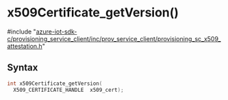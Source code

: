 # x509Certificate_getVersion()

\#include "[azure-iot-sdk-c/provisioning_service_client/inc/prov_service_client/provisioning_sc_x509_attestation.h](../iot-c-ref-provisioning-sc-x509-attestation-h.md)"  

## Syntax

```C
int x509Certificate_getVersion(
  X509_CERTIFICATE_HANDLE  x509_cert);
```

